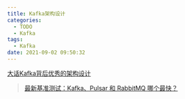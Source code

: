 ```yaml
---
title: Kafka架构设计
categories:
  - TODO
  - Kafka
tags:
  - Kafka
date: 2021-09-02 09:50:32
---
```




[大话Kafka背后优秀的架构设计](https://mp.weixin.qq.com/s?__biz=Mzg2MjM1ODAyNQ==&mid=2247486544&idx=1&sn=856d9bc23c48de7a7c518e3721dd1262&chksm=ce085336f97fda200f84139e954adf29dd768874f0a36eb2e3d625a05920c74e5cea8da0e511&token=940474257&lang=zh_CN#rd)

> [最新基准测试：Kafka、Pulsar 和 RabbitMQ 哪个最快？](https://mp.weixin.qq.com/s?__biz=Mzg2MjM1ODAyNQ==&mid=2247487598&idx=1&sn=edf97d1380474704c8b3e216b26b7d6f&chksm=ce084f08f97fc61e12927bc1bf25c4541d5196e0a81ca9af8ef70a3e363a5fcbc9aa69cc1599&token=940474257&lang=zh_CN#rd)
